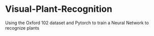 # Visual-Plant-Recognition
Using the Oxford 102 dataset and Pytorch to train a Neural Network to recognize plants
